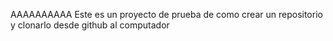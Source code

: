 AAAAAAAAAA
Este es un proyecto  de prueba de como crear un repositorio y clonarlo desde github al computador
